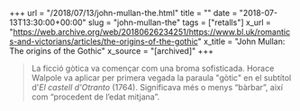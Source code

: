 +++
url = "/2018/07/13/john-mullan-the.html"
title = ""
date = "2018-07-13T13:30:00+00:00"
slug = "john-mullan-the"
tags = ["retalls"]
x_url = "https://web.archive.org/web/20180626234251/https://www.bl.uk/romantics-and-victorians/articles/the-origins-of-the-gothic"
x_title = "John Mullan: The origins of the Gothic"
x_source = "[archived]"
+++

> La ficció gòtica va començar com una broma sofisticada. Horace Walpole va aplicar per primera vegada la paraula "gòtic" en el subtítol d'*El castell d'Otranto* (1764). Significava més o menys “bàrbar”, així com “procedent de l’edat mitjana”.

